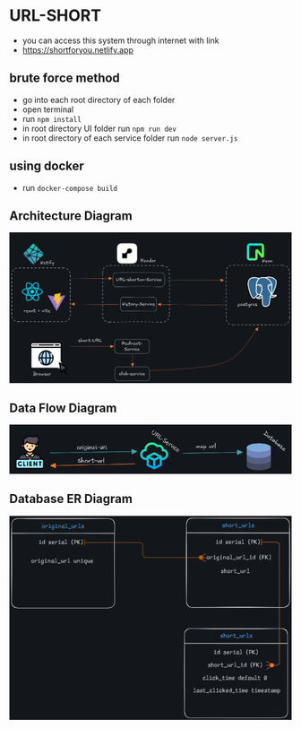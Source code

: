 # URL-SHORT
- you can access this system through internet with link
- https://shortforyou.netlify.app

## brute force method
- go into each root directory of each folder
- open terminal
- run `npm install`
- in root directory UI folder run `npm run dev`
- in root directory of each service folder run `node server.js`

## using docker
- run `docker-compose build`

## Architecture Diagram
![Architecture Diagram](./Architecture%20Diagram.png)

## Data Flow Diagram
![Data Flow Diagram](./Diagram%20Data%20Flow%20Diagram.png)

## Database ER Diagram
![Database ER Diagram](./Database%20ER%20diagram.png)